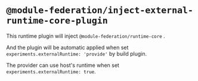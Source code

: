 # `@module-federation/inject-external-runtime-core-plugin`

This runtime plugin will inject `@module-federation/runtime-core` .

And the plugin will be automatic applied when set `experiments.externalRuntime: 'provide'` by build plugin.

The provider can use host's runtime when set `experiments.externalRuntime: true`.
